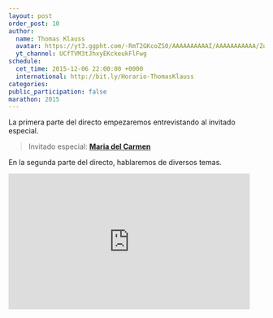 ```yaml
---
layout: post
order_post: 10
author:
  name: Thomas Klauss
  avatar: https://yt3.ggpht.com/-RmT2GKcoZS0/AAAAAAAAAAI/AAAAAAAAAAA/Zqd0OElb99Q/s88-c-k-no/photo.jpg
  yt_channel: UCfTVM3tJhxyEKckeukFlFwg
schedule:
  cet_time: 2015-12-06 22:00:00 +0000
  international: http://bit.ly/Horario-ThomasKlauss
categories:
public_participation: false
marathon: 2015
---
```

La primera parte del directo empezaremos entrevistando al invitado especial.

> Invitado especial: [**Maria del Carmen**](https://www.youtube.com/channel/UCJPuMBR7YVh-d4vLICSZuZA)

En la segunda parte del directo, hablaremos de diversos temas.

<iframe width="475" height="267" src="https://www.youtube.com/embed/videoseries?list=PLI5ONFJpfyvLRMQ-WAfLmi3uxoSSux-0-" frameborder="0" allowfullscreen></iframe>
